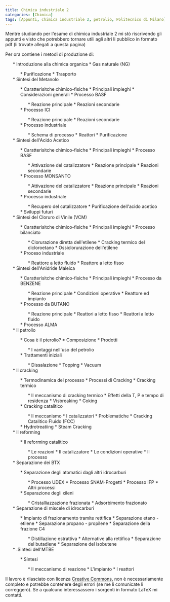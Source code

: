 ```yaml
---
title: Chimica industriale 2
categories: [Chimica]
tags: [Appunti, chimica industriale 2, petrolio, Politecnico di Milano]
---
```

Mentre studiando per l&#39;esame di chimica industriale 2 mi st&ograve; riscrivendo gli appunti e visto che potrebbero tornare utili agli altri li pubblico in formato pdf (li trovate allegati a questa pagina)
<!--break-->
Per ora contiene i metodi di produzione di:
<ol>
 * Introduzione alla chimica organica
 * Gas naturale (NG)
<ol>
 *  Purificazione
 *  Trasporto
</ol>
 *  Sintesi del Metanolo
<ol>
 *  Caratterisitche chimico-fisiche
 *  Principali impieghi
 *  Considerazioni generali
 *  Processo BASF
<ol>
 *  Reazione principale
 *  Reazioni secondarie
</ol>
 *  Processo ICI
<ol>
 *  Reazione principale
 *  Reazioni secondarie
</ol>
 *  Processo industriale
<ol>
 *  Schema di processo
 *  Reattori
 *  Purificazione
</ol>
</ol>
 *  Sintesi dell'Acido Acetico
<ol>
 *  Caratterisitche chimico-fisiche
 *  Principali impieghi
 *  Processo BASF
<ol>
 *  Attivazione del catalizzatore
 *  Reazione principale
 *  Reazioni secondarie
</ol>
 *  Processo MONSANTO
<ol>
 *  Attivazione del catalizzatore
 *  Reazione principale
 *  Reazioni secondarie
</ol>
 *  Processo industriale
<ol>
 *  Recupero del catalizzatore
 *  Purificazione dell'acido acetico
</ol>
 *  Sviluppi futuri
</ol>
 *  Sintesi del Cloruro di Vinile (VCM)
<ol>
 *  Caratterisitche chimico-fisiche
 *  Principali impieghi
 *  Processo bilanciato
<ol>
 *  Clorurazione diretta dell'etilene
 *  Cracking termico del dicloroetano
 *  Ossiclorurazione dell'etilene
</ol>
 *  Proceso industriale
<ol>
 *  Reattore a letto fluido
 *  Reattore a letto fisso
</ol>
</ol>
 *  Sintesi dell'Anidride Maleica
<ol>
 *  Caratterisitche chimico-fisiche
 *  Principali impieghi
 *  Processo da BENZENE
<ol>
 *  Reazione principale
 *  Condizioni operative
 *  Reattore ed impianto
</ol>
 *  Processo da BUTANO
<ol>
 *  Reazione principale
 *  Reattori a letto fisso
 *  Reattori a letto fluido
</ol>
 *  Processo ALMA 
</ol>
 *  Il petrolio
<ol>
 *  Cosa è il pterolio?
 *  Composizione
 *  Prodotti
<ol>
 *  I vantaggi nell'uso del petrolio
</ol>
 *  Trattamenti iniziali
<ol>
 *  Dissalazione
 *  Topping
 *  Vacuum
</ol>
</ol>
 *  Il cracking
<ol>
 *  Termodinamica del processo
 *  Processi di Cracking
 *  Cracking termico
<ol>
 *  Il meccanismo di cracking termico
 *  Effetti della T, P e tempo di residenza
 *  Visbreaking
 *  Coking
</ol>
 *  Cracking catalitico
<ol>
 *  Il meccanismo
 *  I catalizzatori
 *  Problematiche
 *  Cracking Catalitico Fluido (FCC)
</ol>
 *  Hydrotreatiing
 *  Steam Cracking
</ol>
 *  Il reforming
<ol>
 *  Il reforming catalitico
<ol>
 *  Le reazioni
 *  Il catalizzatore
 *  Le condizioni operative
 *  Il processo
</ol>
</ol>
 *  Separazione dei BTX
<ol>
 *  Separazione degli atomatici dagli altri idrocarburi
<ol>
 *  Processo UDEX
 *  Processo SNAM-Progetti
 *  Processo IFP
 *  Altri processi
</ol>
 *  Separazione degli xileni
<ol>
 *  Cristalliazzazione frazionata
 *  Adsorbimento frazionato
</ol>
</ol>
 *  Separazione di miscele di idrocarburi
<ol>
 *  Impianto di frazionamento tramite rettifica
 *  Separazione etano - etilene
 *  Separazione propano - propilene
 *  Separazione della frazione C4
<ol>
 *  Distillazione estrattiva 
 *  Alternative alla rettifica
 *  Separazione del butadiene
 *  Separazione del isobutene
</ol>
</ol>
 * .Sintesi dell'MTBE
<ol>
 *  Sintesi
<ol>
 *  Il meccanismo di reazione
 *  L'impianto
 *  I reattori
</ol>
</ol>
</ol>
Il lavoro &egrave; rilasciato con licenza <a href="http://www.creativecommons.it">Creative Commons</a>, non &egrave; necessariamente completo e potrebbe contenere degli errori (se me li comunicate li corregger&ograve;). Se a qualcuno interessassero i sorgenti in formato LaTeX mi contatti.
